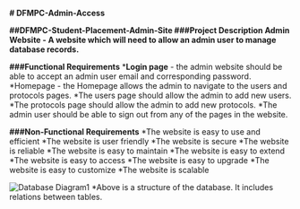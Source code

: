 **# DFMPC-Admin-Access**

**##DFMPC-Student-Placement-Admin-Site
###Project Description
Admin Website - A website which will need to allow an admin user to manage database records.**

**###Functional Requirements**
***Login page** - the admin website should be able to accept an admin user email and corresponding password.
*Homepage - the Homepage allows the admin to navigate to the users and protocols pages.
*The users page should allow the admin to add new users.
*The protocols page should allow the admin to add new protocols.
*The admin user should be able to sign out from any of the pages in the website.

**###Non-Functional Requirements**
*The website is easy to use and efficient
*The website is user friendly
*The website is secure
*The website is reliable
*The website is easy to maintain
*The website is easy to extend
*The website is easy to access
*The website is easy to upgrade
*The website is easy to customize
*The website is scalable


![Database Diagram1](https://user-images.githubusercontent.com/67168444/166154133-3302cf58-27c5-4b1d-84d0-2a1786d8fac2.png)
*Above is a structure of the database. It includes relations between tables.
